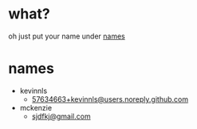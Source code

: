 # what?

oh just put your name under [names](#names)



# names
- kevinnls
  - 57634663+kevinnls@users.noreply.github.com
- mckenzie
  - sjdfkj@gmail.com



